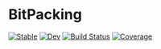 # BitPacking

[![Stable](https://img.shields.io/badge/docs-stable-blue.svg)](https://MurrellGroup.github.io/BitPacking.jl/stable/)
[![Dev](https://img.shields.io/badge/docs-dev-blue.svg)](https://MurrellGroup.github.io/BitPacking.jl/dev/)
[![Build Status](https://github.com/MurrellGroup/BitPacking.jl/actions/workflows/CI.yml/badge.svg?branch=main)](https://github.com/MurrellGroup/BitPacking.jl/actions/workflows/CI.yml?query=branch%3Amain)
[![Coverage](https://codecov.io/gh/MurrellGroup/BitPacking.jl/branch/main/graph/badge.svg)](https://codecov.io/gh/MurrellGroup/BitPacking.jl)
